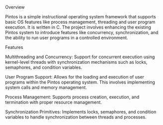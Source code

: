 Overview

Pintos is a simple instructional operating system framework that supports basic OS features like process management, threading and user program execution. It is written in C.
The project involves enhancing the existing Pintos system to introduce features like concurrency, synchronization, and the ability to run user programs in a controlled environment.


Features

Multithreading and Concurrency:
Support for concurrent execution using kernel-level threads with synchronization mechanisms such as locks, semaphores, and condition variables.

User Program Support:
Allows for the loading and execution of user programs within the Pintos operating system. This involves implementing system calls and memory management.

Process Management:
Supports process creation, execution, and termination with proper resource management.

Synchronization Primitives:
Implements locks, semaphores, and condition variables to handle synchronization between threads and processes.
